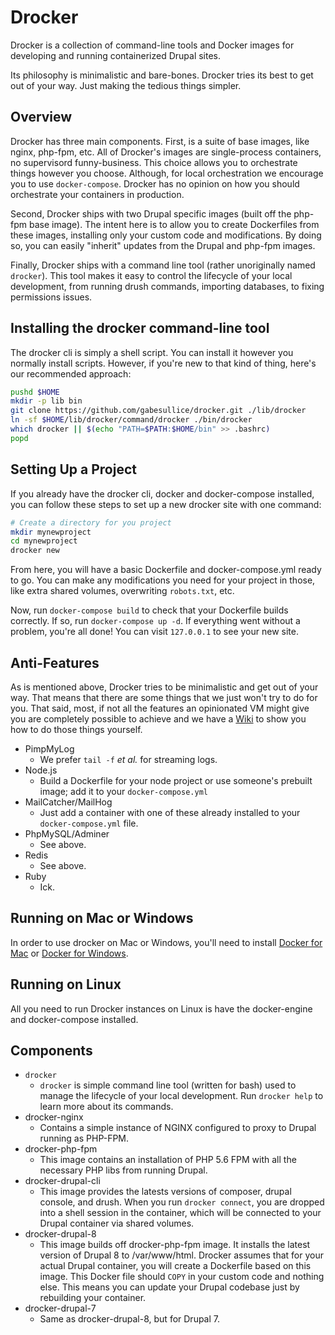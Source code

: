 # Drocker

Drocker is a collection of command-line tools and Docker images for developing and running containerized Drupal sites.

Its philosophy is minimalistic and bare-bones. Drocker tries its best to get out of your way. Just making the tedious things simpler.

## Overview
Drocker has three main components. First, is a suite of base images, like nginx, php-fpm, etc. All of Drocker's images are single-process containers, no supervisord funny-business. This choice allows you to orchestrate things however you choose. Although, for local orchestration we encourage you to use `docker-compose`. Drocker has no opinion on how you should orchestrate your containers in production.

Second, Drocker ships with two Drupal specific images (built off the php-fpm base image). The intent here is to allow you to create Dockerfiles from these images, installing only your custom code and modifications. By doing so, you can easily "inherit" updates from the Drupal and php-fpm images.

Finally, Drocker ships with a command line tool (rather unoriginally named `drocker`). This tool makes it easy to control the lifecycle of your local development, from running drush commands, importing databases, to fixing permissions issues.

## Installing the drocker command-line tool
The drocker cli is simply a shell script. You can install it however you normally install scripts. However, if you're new to that kind of thing, here's our recommended approach:

```sh
pushd $HOME
mkdir -p lib bin
git clone https://github.com/gabesullice/drocker.git ./lib/drocker
ln -sf $HOME/lib/drocker/command/drocker ./bin/drocker
which drocker || $(echo "PATH=$PATH:$HOME/bin" >> .bashrc)
popd
```

## Setting Up a Project
If you already have the drocker cli, docker and docker-compose installed, you can follow these steps to set up a new drocker site with one command:

```sh
# Create a directory for you project
mkdir mynewproject
cd mynewproject
drocker new
```

From here, you will have a basic Dockerfile and docker-compose.yml ready to go. You can make any modifications you need for your project in those, like extra shared volumes, overwriting `robots.txt`, etc.

Now, run `docker-compose build` to check that your Dockerfile builds correctly. If so, run `docker-compose up -d`. If everything went without a problem, you're all done! You can visit `127.0.0.1` to see your new site.

## Anti-Features
As is mentioned above, Drocker tries to be minimalistic and get out of your way. That means that there are some things that we just won't try to do for you. That said, most, if not all the features an opinionated VM might give you are completely possible to achieve and we have a [Wiki](https://github.com/gabesullice/drocker/wiki) to show you how to do those things yourself.

- PimpMyLog
  - We prefer `tail -f` _et al._ for streaming logs.
- Node.js
  - Build a Dockerfile for your node project or use someone's prebuilt image; add it to your `docker-compose.yml`
- MailCatcher/MailHog
  - Just add a container with one of these already installed to your `docker-compose.yml` file.
- PhpMySQL/Adminer
  - See above.
- Redis
  - See above.
- Ruby
  - Ick.

## Running on Mac or Windows
In order to use drocker on Mac or Windows, you'll need to install [Docker for Mac](https://docs.docker.com/docker-for-mac/) or [Docker for Windows](https://docs.docker.com/docker-for-windows/).

## Running on Linux
All you need to run Drocker instances on Linux is have the docker-engine and docker-compose installed.

## Components
- `drocker`
  - `drocker` is simple command line tool (written for bash) used to manage the lifecycle of your local development. Run `drocker help` to learn more about its commands.
- drocker-nginx
  - Contains a simple instance of NGINX configured to proxy to Drupal running as PHP-FPM.
- drocker-php-fpm
  - This image contains an installation of PHP 5.6 FPM with all the necessary PHP libs from running Drupal.
- drocker-drupal-cli
  - This image provides the latests versions of composer, drupal console, and drush. When you run `drocker connect`, you are dropped into a shell session in the container, which will be connected to your Drupal container via shared volumes.
- drocker-drupal-8
  - This image builds off drocker-php-fpm image. It installs the latest version of Drupal 8 to /var/www/html. Drocker assumes that for your actual Drupal container, you will create a Dockerfile based on this image. This Docker file should `COPY` in your custom code and nothing else. This means you can update your Drupal codebase just by rebuilding your container.
- drocker-drupal-7
  - Same as drocker-drupal-8, but for Drupal 7.
